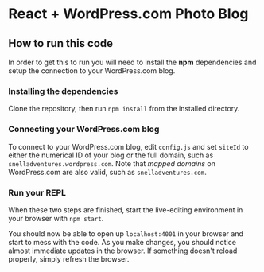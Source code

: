 # React + WordPress.com Photo Blog

## How to run this code

In order to get this to run you will need to install the **npm** dependencies and setup the connection to your WordPress.com blog.

### Installing the dependencies

Clone the repository, then run `npm install` from the installed directory.

### Connecting your WordPress.com blog

To connect to your WordPress.com blog, edit `config.js` and set `siteId` to either the numerical ID of your blog or the full domain, such as `snelladventures.wordpress.com`. Note that _mapped domains_ on WordPress.com are also valid, such as `snelladventures.com`.

### Run your REPL

When these two steps are finished, start the live-editing environment in your browser with `npm start`.

You should now be able to open up `localhost:4001` in your browser and start to mess with the code. As you make changes, you should notice almost immediate updates in the browser. If something doesn't reload properly, simply refresh the browser.
